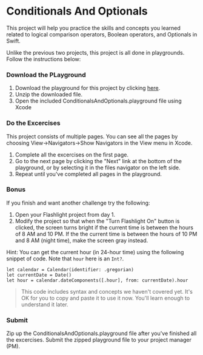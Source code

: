 # Conditionals And Optionals

This project will help you practice the skills and concepts you learned related to logical comparison operators, Boolean operators, and Optionals in Swift. 

Unlike the previous two projects, this project is all done in playgrounds. Follow the instructions below:

### Download the PLayground

1. Download the playground for this project by clicking [here](https://github.com/LambdaSchool/ConditionalsAndOptionals/archive/master.zip). 
2. Unzip the downloaded file.
3. Open the included ConditionalsAndOptionals.playground file using Xcode

### Do the Excercises

This project consists of multiple pages. You can see all the pages by choosing View->Navigators->Show Navigators in the View menu in Xcode.

1. Complete all the excercises on the first page.
2. Go to the next page by clicking the "Next" link at the bottom of the playground, or by selecting it in the files navigator on the left side.
3. Repeat until you've completed all pages in the playground.

### Bonus

If you finish and want another challenge try the following:

1. Open your Flashlight project from day 1.
2. Modify the project so that when the "Turn Flashlight On" button is clicked, the screen turns bright if the current time is between the hours of 8 AM and 10 PM. If the the current time is between the hours of 10 PM and 8 AM (night time), make the screen gray instead.

Hint: You can get the current hour (in 24-hour time) using the following snippet of code. Note that `hour` here is an `Int?`.

```
let calendar = Calendar(identifier: .gregorian)
let currentDate = Date()
let hour = calendar.dateComponents([.hour], from: currentDate).hour
```

> This code includes syntax and concepts we haven't covered yet. It's OK for you to copy and paste it to use it now. You'll learn enough to understand it later.

### Submit

Zip up the ConditionalsAndOptionals.playground file after you've finished all the excercises. Submit the zipped playground file to your project manager (PM).
